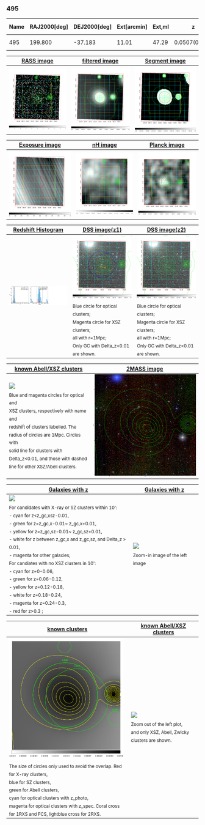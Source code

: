 <div STYLE="page-break-after: always;"></div>

### 495

|Name|RAJ2000[deg]|DEJ2000[deg] |Ext[arcmin]| Ext,ml | z | z_src| C|GC(XSZ,Delta_z<0.01)| GC(OPT,Delta_z<0.01)|GC| R_sig[arcmin] | R500[arcmin] | R500[Mpc]| CRsig[c/s] | CR500[c/s] |L500[1E44 erg/s]|F500[1E-12 erg/s/cm^2]| M500[1E14 Msun]|Tx[keV]|Cnt_sig|Beta|Rc[arcmin]|Comment|Alias|
|---|---|---|---|---|---|------|---|--------|---------|----------|---|---|---|---|---|---|---|---|---|---|---|---|---|---|
|495| 199.800| -37.183| 11.01| 47.29| 0.0507(0.006)| z1, z_opt| S| -| A, N| A, N| 11.238| 11.192| 0.665| 0.175(0.054)| 0.175(0.054)| 0.177(0.030)| 2.907(0.488)| 0.88(0.08)| 2.01(0.11)| 65.6| 0.840(-0.167+0.113)| 10.246(-2.112+1.793)| -| t469|

|[RASS image](../image/495/495_img.pdf)|[filtered image](../image/495/495_fil.pdf)|[Segment image](../image/495/495_seg.pdf)|
|-------------------|--------------------|-------------------|
| <img src="../image/495/495_img.png" width="300">  | <img src="../image/495/495_fil.png" width="300">   | <img src="../image/495/495_seg.png" width="300">  |

|[Exposure image](../image/495/495_mex.pdf)| [nH image](../image/495/495_nh.pdf)| [Planck image](../image/495/495_p.pdf)|
|-------------------|--------------------|-------------------|
|<img src="../image/495/495_mex.png" width="300">   | <img src="../image/495/495_nh.png" width="300">    | <img src="../image/495/495_p.png" width="300"> |

|[Redshift Histogram](../image/495/495_zg.pdf) | [DSS image(z1)](../image/495/495_dss_z1.pdf)      |  [DSS image(z2)](../image/495/495_dss_z2.pdf)    |
|-------------------|--------------------|-------------------|
|<img src="../image/495/495_zg.png" width="300"> |<img src="../image/495/495_dss_z1.png" width="300"> <sub><br>Blue circle for optical clusters; <br>Magenta circle for XSZ clusters; <br>all with r=1Mpc; <br>Only GC with Delta_z<0.01 are shown. </sub>| <img src="../image/495/495_dss_z2.png" width="300"><sub><br>Blue circle for optical clusters; <br>Magenta circle for XSZ clusters; <br>all with r=1Mpc; <br>Only GC with Delta_z<0.01 are shown. </sub> |

|[known Abell/XSZ clusters](../image/495/495_m.pdf) | [2MASS image](../image/495/495_2mass.pdf)      |
|-------------------|-------------------|
|<img src=../image/495/495_m.png width="300"> <br><sub>Blue and magenta circles for optical and <br>XSZ clusters, respectively with name and <br>redshift of clusters labelled. The <br>radius of circles are 1Mpc. Circles with <br>solid line for clusters with <br>Delta_z<0.01, and those with dashed <br>line for other XSZ/Abell clusters.        </sub>|<img src="../image/495/495_2mass.png" width="300">  |

|[Galaxies with z](../image/495/495_opt_ned.pdf) |[Galaxies with z](../image/495/495_opt_ned_zoom.pdf) |
|-------------------|-------------------|
| <img src=../image/495/495_opt_ned.png width="300"> <br><sub> For candidates with X-ray or SZ clusters within 10': <br> - cyan for z<z_gc,xsz-0.01, <br> - green for z=z_gc,x-0.01~ z_gc,x+0.01, <br> - yellow for z=z_gc,sz-0.01~ z_gc,sz+0.01, <br> - white for z between z_gc,x and z_gc,sz, and Delta_z > 0.01, <br> - magenta for other galaxies; <br>For candiates with no XSZ clusters in 10': <br> - cyan for z=0-0.06, <br> - green for z=0.06-0.12, <br> - yellow for z=0.12-0.18, <br> - white for z=0.18-0.24, <br> - magenta for z=0.24-0.3, <br> - red for z>0.3 ;  </sub>|<img src=../image/495/495_opt_ned_zoom.png width="300">  <br><sub> Zoom-in image of the left image</sub>|

|[known clusters](../image/495/495_gc.pdf) |[known Abell/XSZ clusters](../image/495/495_gc_large.pdf) |
|-------------------|-------------------|
| <img src=../image/495/495_gc.png width="300"> <br><sub> The size of circles only used to avoid the overlap. Red for X-ray clusters, <br> blue for SZ clusters, <br> green for Abell clusters, <br> cyan for optical clusters with z_photo, <br> magenta for optical clusters with z_spec. Coral cross for 1RXS and FCS, lightblue cross for 2RXS. </sub>|<img src=../image/495/495_gc_large.png width="300"> <br><sub> Zoom out of the left plot, <br> and only XSZ, Abell, Zwicky clusters are shown. </sub> |



